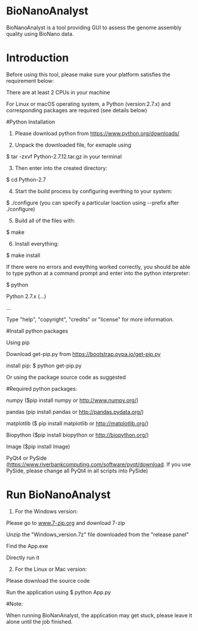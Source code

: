 # BioNanoAnalyst
BioNanoAnalyst is a tool providing  GUI to assess the genome assembly quality using BioNano data.

# Introduction

  Before using this tool, please make sure your platform satisfies the requirement below:

  There are at least 2 CPUs in your machine
  
  For Linux or macOS operating system, a Python (version:2.7.x) and corresponding packages are required (see details below)

#Python Installation

1. Please download python from https://www.python.org/downloads/

2. Unpack the downloaded file, for exmaple using 
  
  $ tar -zxvf Python-2.7.12.tar.gz in your terminal

3. Then enter into the created directory:
  
  $ cd Python-2.7

4. Start the build process by configuring everthing to your system:
  
  $ ./configure (you can specify a particular loaction using --prefix after ./configure)

5. Build all of the files with: 

  $ make

6. Install everything: 
  
  $ make install 

If there were no errors and eveything worked correctly, you should be able to type python at a command prompt and enter into the python interpreter:

  $ python 
  
  Python 2.7.x (...)
  
  ...
  
  Type "help", "copyright", "credits" or "license" for more information.
  >>>

#Install python packages

Using pip 

  Download get-pip.py from https://bootstrap.pypa.io/get-pip.py

  install pip: $ python get-pip.py
  
Or using the package source code as suggested 

#Required python packages:

numpy ($pip install numpy or http://www.numpy.org/)

pandas (pip install pandas or http://pandas.pydata.org/)

matplotlib ($ pip install matplotlib or http://matplotlib.org/)

Biopython ($pip install biopython or http://biopython.org/)

Image ($pip  install Image)

PyQt4 or PySide (https://www.riverbankcomputing.com/software/pyqt/download. If you use PySide, please change all PyQt4 in all scripts into PySide) 

# Run BioNanoAnalyst 
1. For the Windows version:

  Please go to www.7-zip.org and download 7-zip

  Unzip the "Windows_version.7z" file downloaded from the "release panel" 
  
  Find the App.exe
  
  Directly run it

2. For the Linux or Mac version: 

  Please download the source code 

  Run the application using $ python App.py

#Note: 

When running BioNanAnalyst, the application may get stuck, please leave it alone until the job finished. 
